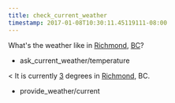 ```yaml
---
title: check_current_weather
timestamp: 2017-01-08T10:30:11.45119111-08:00
---
```


What's the weather like in [Richmond](city), [BC](province)?
* ask_current_weather/temperature

< It is currently [3](temperature) degrees in [Richmond](city), BC.
* provide_weather/current
